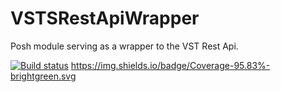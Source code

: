 # VSTSRestApiWrapper
Posh module serving as a wrapper to the VST Rest Api.

[![Build status](https://ci.appveyor.com/api/projects/status/5krn1gct8a0cyis1?svg=true)](https://ci.appveyor.com/project/PoshTamer/vstsrestapiclient)  https://img.shields.io/badge/Coverage-95.83%-brightgreen.svg











